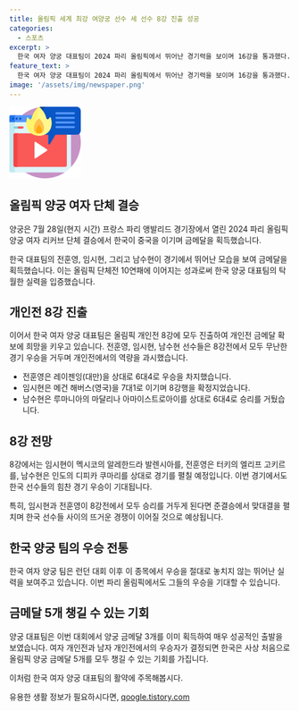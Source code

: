 ```yaml
---
title: 올림픽 세계 최강 여양궁 선수 세 선수 8강 진출 성공
categories:
  - 스포츠
excerpt: >
  한국 여자 양궁 대표팀이 2024 파리 올림픽에서 뛰어난 경기력을 보이며 16강을 통과했다. 이에 대표팀 선수들인 전훈영, 임시현, 남수현은 개인전 8강에 진출하여 금메달에 도전할 예정이다. 한국 여자 양궁은 2012년 이후 이 종목에서 우승을 지속하고 있으며, 이번 대회에서도 이미 3개의 금메달을 획득했다. 8강에서도 대표팀의 활약이 기대된다.
feature_text: >
  한국 여자 양궁 대표팀이 2024 파리 올림픽에서 뛰어난 경기력을 보이며 16강을 통과했다. 이에 대표팀 선수들인 전훈영, 임시현, 남수현은 개인전 8강에 진출하여 금메달에 도전할 예정이다. 한국 여자 양궁은 2012년 이후 이 종목에서 우승을 지속하고 있으며, 이번 대회에서도 이미 3개의 금메달을 획득했다. 8강에서도 대표팀의 활약이 기대된다.
image: '/assets/img/newspaper.png'
---
```


<p><img src="/assets/img/news.png" alt="rentncar 속보" /></p>

<h2 data-ke-size="size26">올림픽 양궁 여자 단체 결승</h2>

<p>양궁은 7월 28일(현지 시간) 프랑스 파리 앵발리드 경기장에서 열린 2024 파리 올림픽 양궁 여자 리커브 단체 결승에서 한국이 중국을 이기며 금메달을 획득했습니다. </p>

<p data-ke-size="size16">한국 대표팀의 전훈영, 임시현, 그리고 남수현이 경기에서 뛰어난 모습을 보여 금메달을 획득했습니다. 이는 올림픽 단체전 10연패에 이어지는 성과로써 한국 양궁 대표팀의 탁월한 실력을 입증했습니다.</p>

<h2 data-ke-size="size26">개인전 8강 진출</h2>

<p>이어서 한국 여자 양궁 대표팀은 올림픽 개인전 8강에 모두 진출하여 개인전 금메달 확보에 희망을 키우고 있습니다. 전훈영, 임시현, 남수현 선수들은 8강전에서 모두 무난한 경기 우승을 거두며 개인전에서의 역량을 과시했습니다.</p>

<ul>
  <li>전훈영은 레이젠잉(대만)을 상대로 6대4로 우승을 차지했습니다.</li>
  <li>임시현은 메건 해버스(영국)을 7대1로 이기며 8강행을 확정지었습니다.</li>
  <li>남수현은 루마니아의 마달리나 아마이스트로아이를 상대로 6대4로 승리를 거뒀습니다.</li>
</ul>

<h2 data-ke-size="size26">8강 전망</h2>

<p>8강에서는 임시현이 멕시코의 알레한드라 발렌시아를, 전훈영은 터키의 엘리프 고키르를, 남수현은 인도의 디피카 쿠마리를 상대로 경기를 펼칠 예정입니다. 이번 경기에서도 한국 선수들의 힘찬 경기 우승이 기대됩니다.</p>

<p data-ke-size="size16">특히, 임시현과 전훈영이 8강전에서 모두 승리를 거두게 된다면 준결승에서 맞대결을 펼치며 한국 선수들 사이의 뜨거운 경쟁이 이어질 것으로 예상됩니다.</p>

<h2 data-ke-size="size26">한국 양궁 팀의 우승 전통</h2>

<p>한국 여자 양궁 팀은 런던 대회 이후 이 종목에서 우승을 절대로 놓치지 않는 뛰어난 실력을 보여주고 있습니다. 이번 파리 올림픽에서도 그들의 우승을 기대할 수 있습니다.</p>

<h2 data-ke-size="size26">금메달 5개 챙길 수 있는 기회</h2>

<p>양궁 대표팀은 이번 대회에서 양궁 금메달 3개를 이미 획득하여 매우 성공적인 출발을 보였습니다. 여자 개인전과 남자 개인전에서의 우승자가 결정되면 한국은 사상 처음으로 올림픽 양궁 금메달 5개를 모두 챙길 수 있는 기회를 가집니다. </p>

<p>이처럼 한국 여자 양궁 대표팀의 활약에 주목해봅시다.</p>
유용한 생활 정보가 필요하시다면, <a href="https://qoogle.tistory.com" rel="dofollow">qoogle.tistory.com</a>


